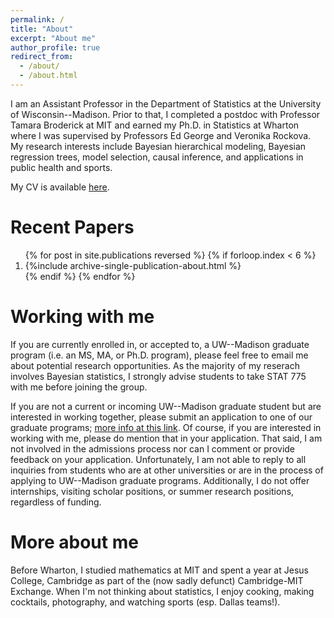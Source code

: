 ```yaml
---
permalink: /
title: "About"
excerpt: "About me"
author_profile: true
redirect_from: 
  - /about/
  - /about.html
---
```


I am an Assistant Professor in the Department of Statistics at the University of Wisconsin--Madison.
Prior to that, I completed a postdoc with Professor Tamara Broderick at MIT and earned my Ph.D. in Statistics at Wharton where I was supervised by Professors Ed George and Veronika Rockova.
My research interests include Bayesian hierarchical modeling, Bayesian regression trees, model selection, causal inference, and applications in public health and sports.

My CV is available [here](https://skdeshpande91.github.io/files/Deshpande_cv.pdf).


Recent Papers
======

<ol>{% for post in site.publications reversed %}
  {% if forloop.index < 6  %}
   <li> {%include archive-single-publication-about.html %}</li>
  {% endif %}
{% endfor %}</ol>

Working with me
======
If you are currently enrolled in, or accepted to, a UW--Madison graduate program (i.e. an MS, MA, or Ph.D. program), please feel free to email me about potential research opportunities.
As the majority of my reserach involves Bayesian statistics, I strongly advise students to take STAT 775 with me before joining the group.


If you are not a current or incoming UW--Madison graduate student but are interested in working together, please submit an application to one of our graduate programs; [more info at this link](https://stat.wisc.edu/graduate-studies/graduate-admissions/).
Of course, if you are interested in working with me, please do mention that in your application.
That said, I am not involved in the admissions process nor can I comment or provide feedback on your application.
Unfortunately, I am not able to reply to all inquiries from students who are at other universities or are in the process of applying to UW--Madison graduate programs.
Additionally, I do not offer internships, visiting scholar positions, or summer research positions, regardless of funding.




More about me
======

Before Wharton, I studied mathematics at MIT and spent a year at Jesus College, Cambridge as part of the (now sadly defunct) Cambridge-MIT Exchange.
When I'm not thinking about statistics, I enjoy cooking, making cocktails, photography, and watching sports (esp. Dallas teams!).
